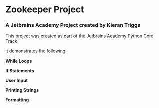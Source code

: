 # Zookeeper Project
### A Jetbrains Academy Project created by Kieran Triggs

This project was created as part of the Jetbrains Academy Python Core Track

it demonstrates the following:

**While Loops**

**If Statements**

**User Input**

**Printing Strings**

**Formatting**
